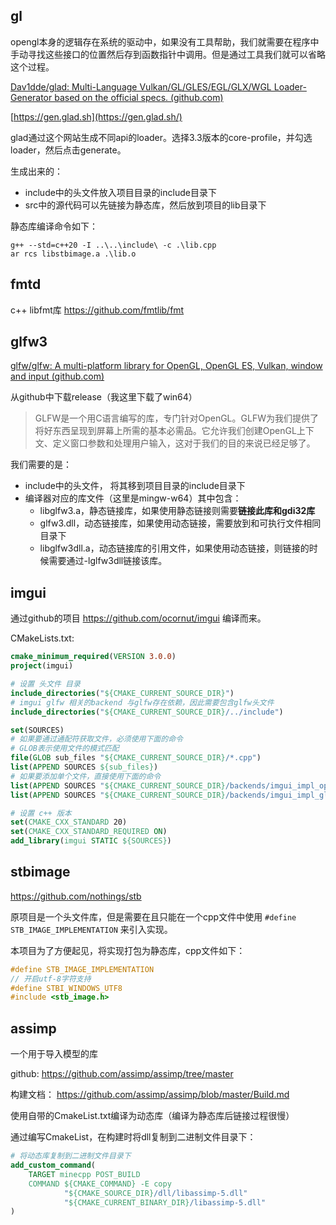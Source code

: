 ## gl
opengl本身的逻辑存在系统的驱动中，如果没有工具帮助，我们就需要在程序中手动寻找这些接口的位置然后存到函数指针中调用。但是通过工具我们就可以省略这个过程。

[Dav1dde/glad: Multi-Language Vulkan/GL/GLES/EGL/GLX/WGL Loader-Generator based on the official specs. (github.com)](https://github.com/Dav1dde/glad)

[https://gen.glad.sh](https://gen.glad.sh/)

glad通过这个网站生成不同api的loader。选择3.3版本的core-profile，并勾选loader，然后点击generate。

生成出来的：

- include中的头文件放入项目目录的include目录下
- src中的源代码可以先链接为静态库，然后放到项目的lib目录下

静态库编译命令如下：
```
g++ --std=c++20 -I ..\..\include\ -c .\lib.cpp
ar rcs libstbimage.a .\lib.o
```
## fmtd

c++ libfmt库
https://github.com/fmtlib/fmt

## glfw3

[glfw/glfw: A multi-platform library for OpenGL, OpenGL ES, Vulkan, window and input (github.com)](https://github.com/glfw/glfw)

从github中下载release（我这里下载了win64）

> GLFW是一个用C语言编写的库，专门针对OpenGL。GLFW为我们提供了将好东西呈现到屏幕上所需的基本必需品。它允许我们创建OpenGL上下文、定义窗口参数和处理用户输入，这对于我们的目的来说已经足够了。
> 

我们需要的是：

- include中的头文件， 将其移到项目目录的include目录下
- 编译器对应的库文件（这里是mingw-w64）其中包含：
  - libglfw3.a，静态链接库，如果使用静态链接则需要**链接此库和gdi32库**
  - glfw3.dll，动态链接库，如果使用动态链接，需要放到和可执行文件相同目录下
  - libglfw3dll.a，动态链接库的引用文件，如果使用动态链接，则链接的时候需要通过-lglfw3dll链接该库。

## imgui

通过github的项目 
https://github.com/ocornut/imgui 
编译而来。

CMakeLists.txt:
```cmake
cmake_minimum_required(VERSION 3.0.0)
project(imgui)

# 设置 头文件 目录
include_directories("${CMAKE_CURRENT_SOURCE_DIR}")
# imgui glfw 相关的backend 与glfw存在依赖，因此需要包含glfw头文件
include_directories("${CMAKE_CURRENT_SOURCE_DIR}/../include")

set(SOURCES)
# 如果要通过通配符获取文件，必须使用下面的命令
# GLOB表示使用文件的模式匹配
file(GLOB sub_files "${CMAKE_CURRENT_SOURCE_DIR}/*.cpp")
list(APPEND SOURCES ${sub_files})
# 如果要添加单个文件，直接使用下面的命令
list(APPEND SOURCES "${CMAKE_CURRENT_SOURCE_DIR}/backends/imgui_impl_opengl3.cpp")
list(APPEND SOURCES "${CMAKE_CURRENT_SOURCE_DIR}/backends/imgui_impl_glfw.cpp")

# 设置 c++ 版本
set(CMAKE_CXX_STANDARD 20)
set(CMAKE_CXX_STANDARD_REQUIRED ON)
add_library(imgui STATIC ${SOURCES})
```

## stbimage

https://github.com/nothings/stb

原项目是一个头文件库，但是需要在且只能在一个cpp文件中使用 `#define STB_IMAGE_IMPLEMENTATION` 来引入实现。

本项目为了方便起见，将实现打包为静态库，cpp文件如下：
```c++
#define STB_IMAGE_IMPLEMENTATION
// 开启utf-8字符支持
#define STBI_WINDOWS_UTF8
#include <stb_image.h>
```

## assimp

一个用于导入模型的库

github: https://github.com/assimp/assimp/tree/master


构建文档： https://github.com/assimp/assimp/blob/master/Build.md

使用自带的CmakeList.txt编译为动态库（编译为静态库后链接过程很慢）

通过编写CmakeList，在构建时将dll复制到二进制文件目录下：
```cmake
# 将动态库复制到二进制文件目录下
add_custom_command(
    TARGET minecpp POST_BUILD
    COMMAND ${CMAKE_COMMAND} -E copy
            "${CMAKE_SOURCE_DIR}/dll/libassimp-5.dll"
            "${CMAKE_CURRENT_BINARY_DIR}/libassimp-5.dll"
)
```